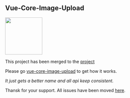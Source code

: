 ## Vue-Core-Image-Upload 

<img width="120" src="http://img1.vued.vanthink.cn/vueda3cc0c141d13cf6448a0a119606dcdbf.png" />

This project has been merged to the [project](https://github.com/Vanthink-UED/vue-core-image-upload)

Please go [vue-core-image-upload](https://github.com/Vanthink-UED/vue-core-image-upload) to get how it works.

*It just gets a better name and all api keep consistent.*

Thansk for your support. All issues have been moved [here](https://github.com/Vanthink-UED/vue-core-image-upload/issues).


